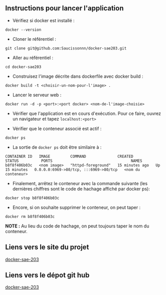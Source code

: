 ## Instructions pour lancer l'application

- Vérifiez si docker est installé :
```shell
docker --version
```

- Cloner le référentiel :
 ```shell
git clone git@github.com:Saucissonnn/docker-sae203.git
```

- Aller au référentiel :
```shell
cd docker-sae203
```

- Construisez l'image décrite dans dockerfile avec docker build :
```shell
docker build -t <choisir-un-nom-pour-l'image> .
```

- Lancer le serveur web :
```shell
docker run -d -p <port>:<port docker> <nom-de-l'image-choisie>
```

- Vérifier que l'application est en cours d'exécution. Pour ce faire, ouvrez un navigateur et tapez ```localhost:<port>```

- Vérifier que le conteneur associé est actif :
```shell
docker ps
```

- La sortie de ```docker ps``` doit être similaire à :
```shell
CONTAINER ID   IMAGE         COMMAND              CREATED          STATUS          PORTS                                   NAMES
b8f8f406b03c   <nom image>   "httpd-foreground"   15 minutes ago   Up 15 minutes   0.0.0.0:6969->80/tcp, :::6969->80/tcp   <nom du conteneur>
```

- Finalement, arrêtez le conteneur avec la commande suivante (les dernières chiffres sont le code de hachage affiché par docker ps):
```shell
docker stop b8f8f406b03c
```

- Encore, si on souhaite supprimer le conteneur, on peut taper :
```shell
docker rm b8f8f406b03c
```

**NOTE :** Au lieu du code de hachage, on peut toujours taper le nom du conteneur.

## Liens vers le site du projet 

[docker-sae-203](https://ThaoDujardin.github.io/docker-sae203/)

## Liens vers le dépot git hub

[docker-sae-203](https://github.com/ThaoDujardin/docker-sae203/tree/main)
